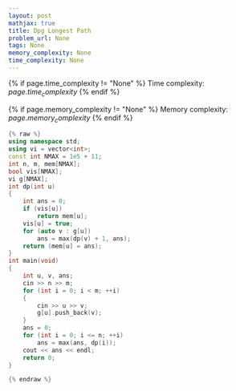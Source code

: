 ```yaml
---
layout: post
mathjax: true
title: Dpg Longest Path
problem_url: None
tags: None
memory_complexity: None
time_complexity: None
---
```




{% if page.time_complexity != "None" %}
Time complexity: ${{ page.time_complexity }}$
{% endif %}

{% if page.memory_complexity != "None" %}
Memory complexity: ${{ page.memory_complexity }}$
{% endif %}

```cpp
{% raw %}
using namespace std;
using vi = vector<int>;
const int NMAX = 1e5 + 11;
int n, m, mem[NMAX];
bool vis[NMAX];
vi g[NMAX];
int dp(int u)
{
    int ans = 0;
    if (vis[u])
        return mem[u];
    vis[u] = true;
    for (auto v : g[u])
        ans = max(dp(v) + 1, ans);
    return (mem[u] = ans);
}
int main(void)
{
    int u, v, ans;
    cin >> n >> m;
    for (int i = 0; i < m; ++i)
    {
        cin >> u >> v;
        g[u].push_back(v);
    }
    ans = 0;
    for (int i = 0; i <= n; ++i)
        ans = max(ans, dp(i));
    cout << ans << endl;
    return 0;
}

{% endraw %}
```